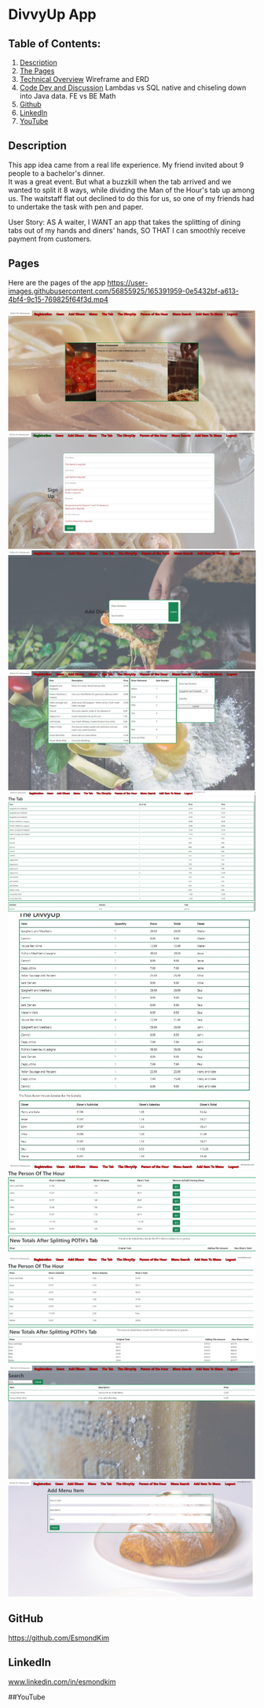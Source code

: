 # DivvyUp App

## Table of Contents:

1. [Description](#description)
2. [The Pages](#pages)
3. [Technical Overview](#Tech)
Wireframe and ERD 
4. [Code Dev and Discussion](#Dev)
Lambdas vs SQL native and chiseling down into Java data. FE vs BE Math
5. [Github](#Github)
6. [LinkedIn](#LinkedIn)
7. [YouTube](#YouTube)

## Description

This app idea came from a real life experience.  My friend invited about 9 people to a bachelor's dinner.  
It was a great event.  But what a buzzkill when the tab arrived and we wanted to split it 8 ways, while
dividing the Man of the Hour's tab up among us.  The waitstaff flat out declined to do this for us, so one
of my friends had to undertake the task with pen and paper.

User Story:
AS A waiter,
I WANT an app that takes the splitting of dining tabs out of my hands and diners' hands,
SO THAT I can smoothly receive payment from customers.

## Pages
Here are the pages of the app
https://user-images.githubusercontent.com/56855925/165391959-0e5432bf-a613-4bf4-9c15-769825f64f3d.mp4

![Index](/src/main/webapp/public/images/index.jpg)
![register](/src/main/webapp/public/images/register.jpg)
![adddiners](/src/main/webapp/public/images/adddiners.jpg)
![menu](/src/main/webapp/public/images/menu.jpg)
![tab](/src/main/webapp/public/images/tab.jpg)
![divvyup](/src/main/webapp/public/images/divvyup.jpg)
![poth-before](/src/main/webapp/public/images/poth-before.jpg)
![poth-after](/src/main/webapp/public/images/poth-after.jpg)
![search](/src/main/webapp/public/images/search.jpg)
![add-item](/src/main/webapp/public/images/add-item.jpg)

## GitHub

https://github.com/EsmondKim

## LinkedIn

www.linkedin.com/in/esmondkim

##YouTube

[Link to YouTube demo of project.]: (https://www.youtube.com/watch?v=wA98BojvYpA&t=42s)

